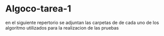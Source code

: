 # Algoco-tarea-1
en el siguiente repertorio se adjuntan las carpetas de de cada uno de los algoritmo utilizados para la realizacion de las pruebas 
